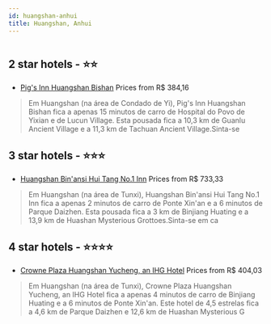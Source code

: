 ```yaml
---
id: huangshan-anhui
title: Huangshan, Anhui
---
```


<center><img src="https://i.travelapi.com/hotels/45000000/44530000/44529500/44529418/9b97c986_z.jpg" alt="" /></center>


##  2 star hotels - ⭐️⭐️

-    [Pig's Inn Huangshan Bishan](https://www.hurb.com/br/aud/https://www.hurb.com/br/hotels/huangshan/pig-s-inn-huangshan-bishan-HT-YAU5?cmp=18055) Prices from R$ 384,16
   > Em Huangshan (na área de Condado de Yi), Pig's Inn Huangshan Bishan fica a apenas 15 minutos de carro de Hospital do Povo de Yixian e de Lucun Village.  Esta pousada fica a 10,3 km de Guanlu Ancient Village e a 11,3 km de Tachuan Ancient Village.Sinta-se 

##  3 star hotels - ⭐️⭐️⭐️

-    [Huangshan Bin'ansi Hui Tang No.1 Inn](https://www.hurb.com/br/aud/https://www.hurb.com/br/hotels/huangshan/huangshan-bin-ansi-hui-tang-no-1-inn-HT-RNB1?cmp=18055) Prices from R$ 733,33
   > Em Huangshan (na área de Tunxi), Huangshan Bin'ansi Hui Tang No.1 Inn fica a apenas 2 minutos de carro de Ponte Xin'an e a 6 minutos de Parque Daizhen.  Esta pousada fica a 3 km de Binjiang Huating e a 13,9 km de Huashan Mysterious Grottoes.Sinta-se em ca

##  4 star hotels - ⭐️⭐️⭐️⭐️

-    [Crowne Plaza Huangshan Yucheng, an IHG Hotel](https://www.hurb.com/br/aud/https://www.hurb.com/br/hotels/huangshan/crowne-plaza-huangshan-yucheng-an-ihg-hotel-HT-SFJR?cmp=18055) Prices from R$ 404,03
   > Em Huangshan (na área de Tunxi), Crowne Plaza Huangshan Yucheng, an IHG Hotel fica a apenas 4 minutos de carro de Binjiang Huating e a 6 minutos de Ponte Xin'an.  Este hotel de 4,5 estrelas fica a 4,6 km de Parque Daizhen e 12,6 km de Huashan Mysterious G
